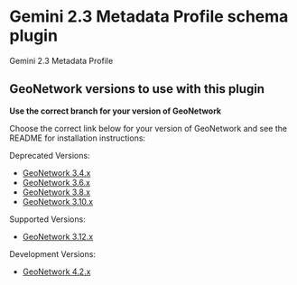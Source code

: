 # Gemini 2.3 Metadata Profile schema plugin

Gemini 2.3 Metadata Profile

## GeoNetwork versions to use with this plugin

**Use the correct branch for your version of GeoNetwork**

Choose the correct link below for your version of GeoNetwork and see the README for installation
instructions:

Deprecated Versions:

* [GeoNetwork 3.4.x](https://github.com/AstunTechnology/iso19139.gemini23/tree/3.4.x)
* [GeoNetwork 3.6.x](https://github.com/AstunTechnology/iso19139.gemini23/tree/3.6.x)
* [GeoNetwork 3.8.x](https://github.com/AstunTechnology/iso19139.gemini23/tree/3.8.x)
* [GeoNetwork 3.10.x](https://github.com/AstunTechnology/iso19139.gemini23/tree/3.10.x)

Supported Versions:

* [GeoNetwork 3.12.x](https://github.com/AstunTechnology/iso19139.gemini23/tree/3.12.x)

Development Versions:

* [GeoNetwork 4.2.x](https://github.com/AstunTechnology/iso19139.gemini23/tree/4.2.x)

